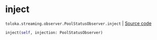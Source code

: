 # inject
`toloka.streaming.observer.PoolStatusObserver.inject` | [Source code](https://github.com/Toloka/toloka-kit/blob/v0.1.26/src/streaming/observer.py#L195)

```python
inject(self, injection: PoolStatusObserver)
```

